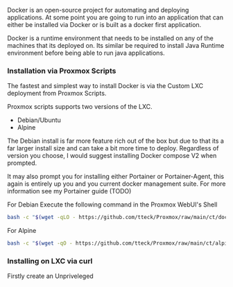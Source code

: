 
Docker is an open-source project for automating and deploying applications. At some point you are going to run into an application that can either be installed via Docker or is built as a docker first application.

Docker is a runtime environment that needs to be installed on any of the machines that its deployed on. Its similar be required to install Java Runtime environment before being able to run java applications. 

### Installation via Proxmox Scripts

The fastest and simplest way to install Docker is via the Custom LXC deployment from Proxmox Scripts.


Proxmox scripts supports two versions of the LXC.

* Debian/Ubuntu 
* Alpine

The Debian install is far more feature rich out of the box but due to that its a far larger install size and can take a bit more time to deploy. Regardless of version you choose, I would suggest installing Docker compose V2 when prompted.

It may also prompt you for installing either Portainer or Portainer-Agent, this again is entirely up you and you current docker management suite. For more information see my Portainer guide (TODO)

For Debian Execute the following command in the Proxmox WebUI's Shell 
```bash
bash -c "$(wget -qLO - https://github.com/tteck/Proxmox/raw/main/ct/docker.sh)"
```

For Alpine
```bash
bash -c "$(wget -qO - https://github.com/tteck/Proxmox/raw/main/ct/alpine-docker.sh)"
```


### Installing on LXC via curl 

Firstly create an Unpriveleged 
